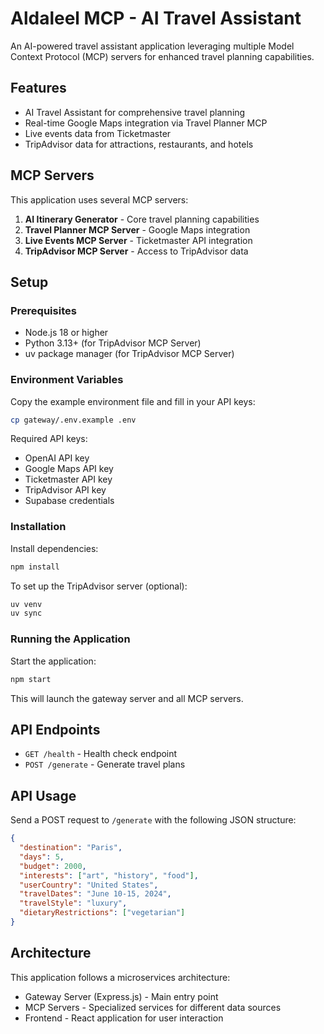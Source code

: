 # Aldaleel MCP - AI Travel Assistant

An AI-powered travel assistant application leveraging multiple Model Context Protocol (MCP) servers for enhanced travel planning capabilities.

## Features

- AI Travel Assistant for comprehensive travel planning
- Real-time Google Maps integration via Travel Planner MCP
- Live events data from Ticketmaster
- TripAdvisor data for attractions, restaurants, and hotels

## MCP Servers

This application uses several MCP servers:

1. **AI Itinerary Generator** - Core travel planning capabilities
2. **Travel Planner MCP Server** - Google Maps integration
3. **Live Events MCP Server** - Ticketmaster API integration
4. **TripAdvisor MCP Server** - Access to TripAdvisor data

## Setup

### Prerequisites

- Node.js 18 or higher
- Python 3.13+ (for TripAdvisor MCP Server)
- uv package manager (for TripAdvisor MCP Server)

### Environment Variables

Copy the example environment file and fill in your API keys:

```bash
cp gateway/.env.example .env
```

Required API keys:
- OpenAI API key
- Google Maps API key
- Ticketmaster API key
- TripAdvisor API key
- Supabase credentials

### Installation

Install dependencies:

```bash
npm install
```

To set up the TripAdvisor server (optional):

```bash
uv venv
uv sync
```

### Running the Application

Start the application:

```bash
npm start
```

This will launch the gateway server and all MCP servers.

## API Endpoints

- `GET /health` - Health check endpoint
- `POST /generate` - Generate travel plans

## API Usage

Send a POST request to `/generate` with the following JSON structure:

```json
{
  "destination": "Paris",
  "days": 5,
  "budget": 2000,
  "interests": ["art", "history", "food"],
  "userCountry": "United States",
  "travelDates": "June 10-15, 2024",
  "travelStyle": "luxury",
  "dietaryRestrictions": ["vegetarian"]
}
```

## Architecture

This application follows a microservices architecture:

- Gateway Server (Express.js) - Main entry point
- MCP Servers - Specialized services for different data sources
- Frontend - React application for user interaction 
